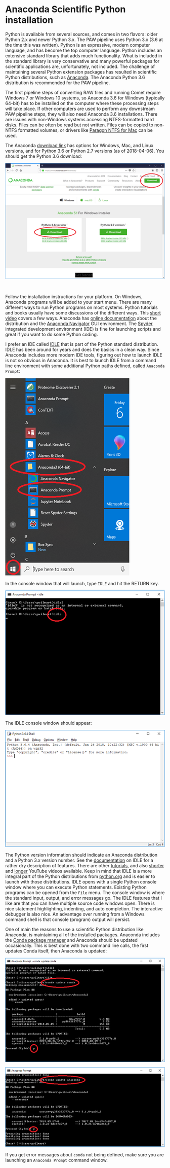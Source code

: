 # Anaconda Scientific Python installation

Python is available from several sources, and comes in two flavors: older Python 2.x and newer Python 3.x. The PAW pipeline uses Python 3.x (3.6 at the time this was written). Python is an expressive, modern computer language, and has become the top computer language. Python includes an extensive standard library that adds much functionality. What is included in the standard library is very conservative and many powerful packages for scientific applications are, unfortunately, not included. The challenge of maintaining several Python extension packages has resulted in scientific Python distributions, such as [Anaconda](https://www.anaconda.com/what-is-anaconda/). The Anaconda Python 3.6 distribution is recommended for the PAW pipeline.

The first pipeline steps of converting RAW files and running Comet require Windows 7 or Windows 10 systems, so Anaconda 3.6 for Windows (typically 64-bit) has to be installed on the computer where these processing steps will take place. If other computers are used to perform any downstream PAW pipeline steps, they will also need Anaconda 3.6 installations. There are issues with non-Windows systems accessing NTFS-formatted hard disks. Files can be often be read but not written. Files can be copied to non-NTFS formatted volumes, or drivers like [Paragon NTFS for Mac](https://www.paragon-software.com/ufsdhome/store/ntfs-mac/) can be used.

The Anaconda [download link](https://www.anaconda.com/download/#windows) has options for Windows, Mac, and Linux versions, and for Python 3.6 or Python 2.7 versions (as of 2018-04-06). You should get the Python 3.6 download:

![Anaconda_download](../images/Anaconda_download.png)

<br>

Follow the installation instructions for your platform. On Windows, Anaconda programs will be added to your start menu. There are many different ways to run Python programs on most systems. Python tutorials and books usually have some discussions of the different ways. This [short video](https://www.youtube.com/watch?v=IZj8hLrkABs) covers a few ways. Anaconda has [online documentation](https://docs.anaconda.com/anaconda/) about the distribution and the [Anaconda Navigator](https://docs.anaconda.com/anaconda/navigator/) GUI environment. The [Spyder](https://pythonhosted.org/spyder/) integrated development environment (IDE) is fine for launching scripts and great if you want to do some Python coding.

I prefer an IDE called [IDLE](https://docs.python.org/3/library/idle.html) that is part of the Python standard distribution. IDLE has been around for years and does the basics in a clean way. Since Anaconda includes more modern IDE tools, figuring out how to launch IDLE is not so obvious in Anaconda. It is best to launch IDLE from a command line environment with some additional Python paths defined, called `Anaconda Prompt`:

![Anaconda_start_menu](../images/Anaconda_start_menu.png)

In the console window that will launch, type `IDLE` and hit the RETURN key.

![Ananda_console](../images/Anaconda_console.png)

The IDLE console window should appear:

![Idle_console](../images/Idle_console.png)

The Python version information should indicate an Anaconda distribution and a Python 3.x version number. See the [documentation](https://docs.python.org/3/library/idle.html) on IDLE for a rather dry description of features. There are other [tutorials](https://www.cs.uky.edu/~keen/help/python-tutorial/Lab0.html), and also [shorter](https://www.youtube.com/watch?v=lBkcDFRA958) and [longer](https://www.youtube.com/watch?v=2Thymdugfp4) YouTube videos available. Keep in mind that IDLE is a more integral part of the Python distributions from [python.org](https://www.python.org/) and is easier to launch with those distributions. IDLE opens with a single Python console window where you can execute Python statements. Existing Python programs can be opened from the `File` menu. The console window is where the standard input, output, and error messages go. The IDLE features that I like are that you can have multiple source code windows open. There is nice statement highlighting, indenting, and auto completion. The interactive debugger is also nice. An advantage over running from a Windows command shell is that console (program) output will persist.

One of main the reasons to use a scientific Python distribution like Anaconda, is maintaining all of the installed packages. Anaconda includes the [Conda package manager](https://conda.io/docs/) and Anaconda should be updated occasionally. This is best done with two command line calls, the first updates Conda itself, then Anaconda is updated:

![Conda_update](../images/Conda_update_conda.png)

![Anaconda_update](../images/Conda_update_anaconda.png)

If you get error messages about `conda` not being defined, make sure you are launching an `Anaconda Prompt` command window.  
